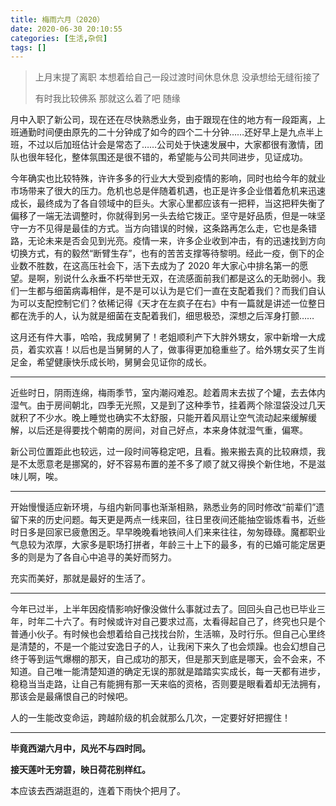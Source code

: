 ```yaml
---
title: 梅雨六月（2020）
date: 2020-06-30 20:10:55
categories: [生活,杂侃]
tags: []
---
```


> 上月末提了离职 本想着给自己一段过渡时间休息休息 没承想给无缝衔接了
> 
> 有时我比较佛系 那就这么着了吧 随缘

月中入职了新公司，现在还在尽快熟悉业务，由于跟现在住的地方有一段距离，上班通勤时间便由原先的二十分钟成了如今的四个二十分钟……还好早上是九点半上班，不过以后加班估计会是常态了……公司处于快速发展中，大家都很有激情，团队也很年轻化，整体氛围还是很不错的，希望能与公司共同进步，见证成功。

今年确实也比较特殊，许许多多的行业大大受到疫情的影响，同时也给今年的就业市场带来了很大的压力。危机也总是伴随着机遇，也正是许多企业借着危机来迅速成长，最终成为了各自领域中的巨头。大家心里都应该有一把秤，当这把秤失衡了偏移了一端无法调整时，你就得到另一头去给它拨正。坚守是好品质，但是一味坚守一方不见得是最佳的方式。当方向错误的时候，这条路再怎么走，它也是条错路，无论未来是否会见到光亮。疫情一来，许多企业收到冲击，有的迅速找到方向切换方式，有的毅然“断臂生存”，也有的苦苦支撑等待黎明。经此一疫，倒下的企业数不胜数，在这高压社会下，活下去成为了 2020 年大家心中排名第一的愿望。是啊，别说什么永垂不朽举世无双，在流感面前我们都是这么的无助弱小。我们一生都与细菌病毒相伴，是不是可以认为是它们一直在支配着我们？而我们自认为可以支配控制它们？依稀记得《天才在左疯子在右》中有一篇就是讲述一位整日都在洗手的人，认为就是细菌在支配着我们，细思极恐，深想之后浑身打颤……

这月还有件大事，哈哈，我成舅舅了！老姐顺利产下大胖外甥女，家中新增一大成员，着实欢喜！以后也是当舅舅的人了，做事得更加稳重些了。给外甥女买了生肖足金，希望健康快乐成长哟，舅舅会见证你的成长。

---

近些时日，阴雨连绵，梅雨季节，室内潮闷难忍。趁着周末去拔了个罐，去去体内湿气。由于房间朝北，四季无光照，又是到了这种季节，挂着两个除湿袋没过几天就积了不少水。晚上睡觉也确实不太舒服，只能开着风扇让空气流动起来缓解缓解，以后还是得要找个朝南的房间，对自己好点，本来身体就湿气重，偏寒。

新公司位置距此也较远，过一段时间等稳定吧，且看。搬来搬去真的比较麻烦，我是不太愿意老是挪窝的，好不容易布置的差不多了顺了就又得换个新住地，不是滋味儿啊，唉。

---

开始慢慢适应新环境，与组内新同事也渐渐相熟，熟悉业务的同时修改“前辈们”遗留下来的历史问题。每天更是两点一线来回，往日里夜间还能抽空锻炼看书，近些时日多是回家已疲惫困乏。早早晚晚看地铁间人们来来往往，匆匆碌碌。魔都职业气息较为浓厚，大家多是职场打拼者，年龄三十上下的最多，有的已婚可能定居更多的则是为了各自心中追寻的美好而努力。

充实而美好，那就是最好的生活了。

---

今年已过半，上半年因疫情影响好像没做什么事就过去了。回回头自己也已毕业三年，时年二十六了。有时候或许对自己要求过高，太看得起自己了，终究也只是个普通小伙子。有时候也会想着给自己找找台阶，生活嘛，及时行乐。但自己心里终是清楚的，不是一个能过安逸日子的人，让我闲下来久了也会烦躁。也会幻想自己终于等到运气爆棚的那天，自己成功的那天，但是那天到底是哪天，会不会来，不知道。自己唯一能清楚知道的确定无误的那就是踏踏实实成长，每一天都有进步，稳稳当当走路，让自己有能拥有那一天来临的资格，否则要是眼看着却无法拥有，那该会是最痛恨自己的时候吧。

人的一生能改变命运，跨越阶级的机会就那么几次，一定要好好把握住！

---

**毕竟西湖六月中，风光不与四时同。**

**接天莲叶无穷碧，映日荷花别样红。**

本应该去西湖逛逛的，连着下雨快个把月了。